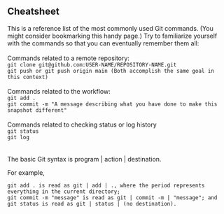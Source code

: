 
## Cheatsheet

This is a reference list of the most commonly used Git commands. (You might consider bookmarking this handy page.) Try to familiarize yourself with the commands so that you can eventually remember them all:
<br><br>
Commands related to a remote repository:<br>
        `git clone git@github.com:USER-NAME/REPOSITORY-NAME.git`<br>
        `git push or git push origin main (Both accomplish the same goal in this context)`<br><br>
Commands related to the workflow:<br>
        `git add .`<br>
        `git commit -m "A message describing what you have done to make this snapshot different"`<br><br>
Commands related to checking status or log history<br>
        `git status`<br>
        `git log`<br>
<br><br>
The basic Git syntax is program | action | destination.

For example,

    git add . is read as git | add | ., where the period represents everything in the current directory;
    git commit -m "message" is read as git | commit -m | "message"; and
    git status is read as git | status | (no destination).

